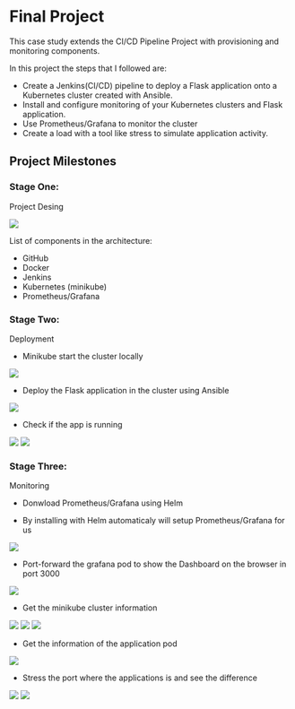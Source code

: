 # Final Project

This case study extends the CI/CD Pipeline Project with provisioning and monitoring components. 

In this project the steps that I followed are:
 
* Create a Jenkins(CI/CD) pipeline to deploy a Flask application onto a Kubernetes cluster created with Ansible.
* Install and configure monitoring of your Kubernetes clusters and Flask application.
* Use Prometheus/Grafana to monitor the cluster  
* Create a load with a tool like stress to simulate application activity. 

## Project Milestones

### Stage One: 

Project Desing


<img src="./Pictures/Final.pdf">

List of components in the architecture:

* GitHub
* Docker
* Jenkins
* Kubernetes (minikube)
* Prometheus/Grafana

### Stage Two:

Deployment

* Minikube start the cluster locally

<img src="./Pictures/minikube.pdf">

* Deploy the Flask application in the cluster using Ansible

<img src="./Pictures/jenkins.pdf">

* Check if the app is running

<img src="./Pictures/service.pdf">

<img src="./Pictures/app.pdf">

### Stage Three:

Monitoring

* Donwload Prometheus/Grafana using Helm

* By installing with Helm automaticaly will setup Prometheus/Grafana for us

<img src="./Pictures/cluster.pdf">

* Port-forward the grafana pod to show the Dashboard on the browser in port 3000

<img src="./Pictures/dashboard.pdf">

* Get the minikube cluster information

<img src="./Pictures/metric1.pdf">

<img src="./Pictures/metric2.pdf">

<img src="./Pictures/metric3.pdf">

* Get the information of the application pod

<img src="./Pictures/pod.pdf">

* Stress the port where the applications is and see the difference

<img src="./Pictures/stress.pdf">

<img src="./Pictures/stress2.pdf">

